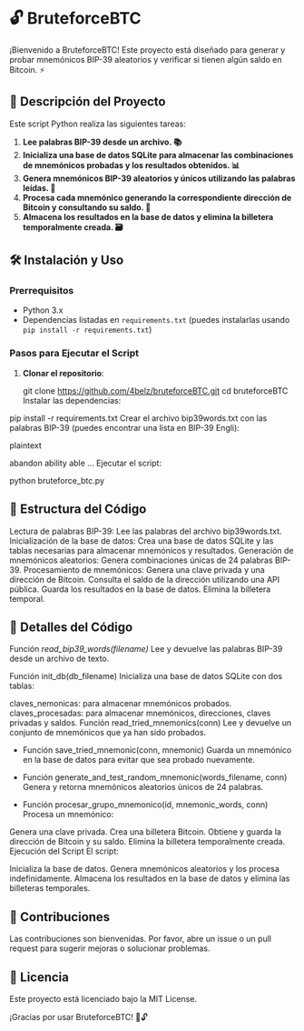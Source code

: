 # 🔓 BruteforceBTC

¡Bienvenido a BruteforceBTC! Este proyecto está diseñado para generar y probar mnemónicos BIP-39 aleatorios y verificar si tienen algún saldo en Bitcoin. ⚡

## 🚀 Descripción del Proyecto

Este script Python realiza las siguientes tareas:

1. **Lee palabras BIP-39 desde un archivo. 📚**
2. **Inicializa una base de datos SQLite para almacenar las combinaciones de mnemónicos probadas y los resultados obtenidos. 📊**
3. **Genera mnemónicos BIP-39 aleatorios y únicos utilizando las palabras leídas. 🎲**
4. **Procesa cada mnemónico generando la correspondiente dirección de Bitcoin y consultando su saldo. 💸**
5. **Almacena los resultados en la base de datos y elimina la billetera temporalmente creada. 🗃️**

## 🛠️ Instalación y Uso

### Prerrequisitos

- Python 3.x
- Dependencias listadas en `requirements.txt` (puedes instalarlas usando `pip install -r requirements.txt`)

### Pasos para Ejecutar el Script

1. **Clonar el repositorio**:
  
   git clone https://github.com/4belz/bruteforceBTC.git
   cd bruteforceBTC
Instalar las dependencias:

pip install -r requirements.txt
Crear el archivo bip39words.txt con las palabras BIP-39 (puedes encontrar una lista en BIP-39 Engli):

plaintext

abandon
ability
able
...
Ejecutar el script:

python bruteforce_btc.py

## 📂 Estructura del Código

Lectura de palabras BIP-39: Lee las palabras del archivo bip39words.txt.
Inicialización de la base de datos: Crea una base de datos SQLite y las tablas necesarias para almacenar mnemónicos y resultados.
Generación de mnemónicos aleatorios: Genera combinaciones únicas de 24 palabras BIP-39.
Procesamiento de mnemónicos:
Genera una clave privada y una dirección de Bitcoin.
Consulta el saldo de la dirección utilizando una API pública.
Guarda los resultados en la base de datos.
Elimina la billetera temporal.

## 📝 Detalles del Código

Función *read_bip39_words(filename)*
Lee y devuelve las palabras BIP-39 desde un archivo de texto.

Función init_db(db_filename)
Inicializa una base de datos SQLite con dos tablas:

claves_nemonicas: para almacenar mnemónicos probados.
claves_procesadas: para almacenar mnemónicos, direcciones, claves privadas y saldos.
Función read_tried_mnemonics(conn)
Lee y devuelve un conjunto de mnemónicos que ya han sido probados.

* Función save_tried_mnemonic(conn, mnemonic)
Guarda un mnemónico en la base de datos para evitar que sea probado nuevamente.

* Función generate_and_test_random_mnemonic(words_filename, conn)
Genera y retorna mnemónicos aleatorios únicos de 24 palabras.

* Función procesar_grupo_mnemonico(id, mnemonic_words, conn)
Procesa un mnemónico:

Genera una clave privada.
Crea una billetera Bitcoin.
Obtiene y guarda la dirección de Bitcoin y su saldo.
Elimina la billetera temporalmente creada.
Ejecución del Script
El script:

Inicializa la base de datos.
Genera mnemónicos aleatorios y los procesa indefinidamente.
Almacena los resultados en la base de datos y elimina las billeteras temporales.

## 🚧 Contribuciones

Las contribuciones son bienvenidas. Por favor, abre un issue o un pull request para sugerir mejoras o solucionar problemas.

## 📜 Licencia

Este proyecto está licenciado bajo la MIT License.

¡Gracias por usar BruteforceBTC! 🚀🔓
